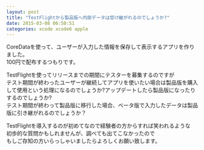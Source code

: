 ```yaml
---
layout: post
title: "TestFlightから製品版へ内部データは受け継がれるのでしょうか?"
date: 2015-03-08 06:50:51
categories: xcode xcode6 apple
---
```

<p>CoreDataを使って、ユーザーが入力した情報を保存して表示するアプリを作りました。<br>
100円で配布するつもりです。</p>

<p>TestFlightを使ってリリースまでの期間にテスターを募集するのですが<br>
テスト期間が終わったユーザーが継続してアプリを使いたい場合は製品版を購入して使用という処理になるのでしょうか?アップデートしたら製品版になったりするのでしょうか?<br>
テスト期間が終わって製品版に移行した場合、ベータ版で入力したデータは製品版に引き継がれるのでしょうか？</p>

<p>TestFlightを導入するのが初めてなので経験者の方からすれば笑われるような<br>
初歩的な質問かもしれませんが、調べても出てこなかったので<br>
もしご存知の方いらっしゃいましたらよろしくお願い致します。</p>
